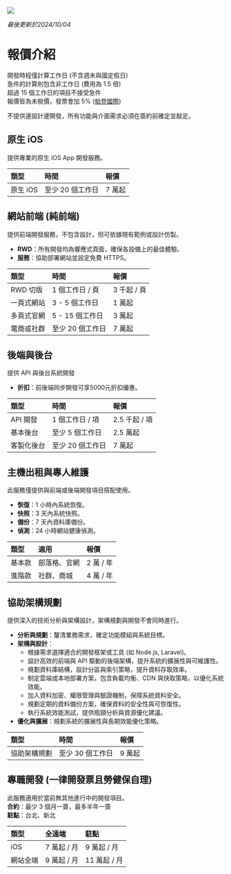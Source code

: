 [![](https://img.shields.io/badge/點擊查看-介紹-00ff00)](https://github.com/pardnchiu/pardnchiu/blob/main/README.zh.md)

*最後更新於2024/10/04*

# 報價介紹  

開發時程僅計算工作日 (不含週末與國定假日)<br>
急件的計算則包含非工作日 (費用為 1.5 倍)<br>
超過 15 個工作日的項目不接受急件<br>
報價皆為未稅價，發票會加 5% ([帕登國際](https://findbiz.nat.gov.tw/fts/query/QueryBar/queryInit.do?banNo=24924502))<br>

不提供邊設計邊開發，所有功能與介面需求必須在簽約前確定並敲定。

## 原生 iOS
提供專業的原生 iOS App 開發服務。<br>

| 類型 | 時間 | 報價 |
| :- | :- | :- |
| 原生 iOS | 至少 20 個工作日 | 7 萬起 |

## 網站前端 (純前端)
提供前端開發服務，不包含設計，但可依據現有範例或設計仿製。<br>
- **RWD**：所有開發均為響應式頁面，確保各設備上的最佳體驗。
- **服務**：協助部署網站並設定免費 HTTPS。

| 類型 | 時間 | 報價 |
| :- | :- | :- |
| RWD 切版 | 1 個工作日 / 頁 | 3 千起 / 頁 |
| 一頁式網站 | 3 - 5 個工作日 | 1 萬起 |
| 多頁式官網 | 5 - 15 個工作日 | 3 萬起 |
| 電商或社群 | 至少 20 個工作日 | 7 萬起 |

## 後端與後台
提供 API 與後台系統開發<br>
- **折扣**：前後端同步開發可享5000元折扣優惠。

| 類型 | 時間 | 報價 |
| :- | :- | :- |
| API 開發 | 1 個工作日 / 項 | 2.5 千起 / 項 |
| 基本後台 | 至少 5 個工作日 | 2.5 萬起 |
| 客製化後台 | 至少 20 個工作日 | 7 萬起 |

## 主機出租與專人維護
此服務僅提供與前端或後端開發項目搭配使用。<br>
- **恢復**：1 小時內系統恢復。
- **快照**：3 天內系統快照。
- **備份**：7 天內資料庫備份。
- **偵測**：24 小時網站健康偵測。

| 類型 | 適用 | 報價 | 
| :- | :- | :- |
| 基本款 | 部落格、官網 | 2 萬 / 年 |
| 進階款 | 社群、商城 | 4 萬 / 年 |

## 協助架構規劃
提供深入的技術分析與架構設計，架構規劃與開發不會同時進行。<br>
- **分析與規劃**：釐清業務需求，確定功能模組與系統目標。
- **架構與設計**：
    - 根據需求選擇適合的開發框架或工具 (如 Node.js, Laravel)。
    - 設計高效的前端與 API 驅動的後端架構，提升系統的擴展性與可維護性。
    - 規劃資料庫結構，設計分區與索引策略，提升資料存取效率。
    - 制定雲端或本地部署方案，包含負載均衡、CDN 與快取策略，以優化系統效能。
    - 加入資料加密、權限管理與驗證機制，保障系統資料安全。
    - 規劃定期的資料備份方案，確保資料的安全性與可恢復性。
    - 執行系統效能測試，提供瓶頸分析與資源優化建議。
- **優化與擴展**：規劃系統的擴展性與長期效能優化策略。

| 類型 | 時間 | 報價 |
| :- | :- | :- |
| 協助架構規劃 | 至少 30 個工作日 | 9 萬起 |


## 專職開發 (一律開發票且勞健保自理)
此服務適用於當前無其他進行中的開發項目。<br>
**合約**：最少 3 個月一簽，最多半年一簽<br>
**駐點**：台北、新北

| 類型 | 全遠端 | 駐點 |
| :- | :- | :- |
| iOS | 7 萬起 / 月 | 9 萬起 / 月 |
| 網站全端 | 9 萬起 / 月 | 11 萬起 / 月 |
